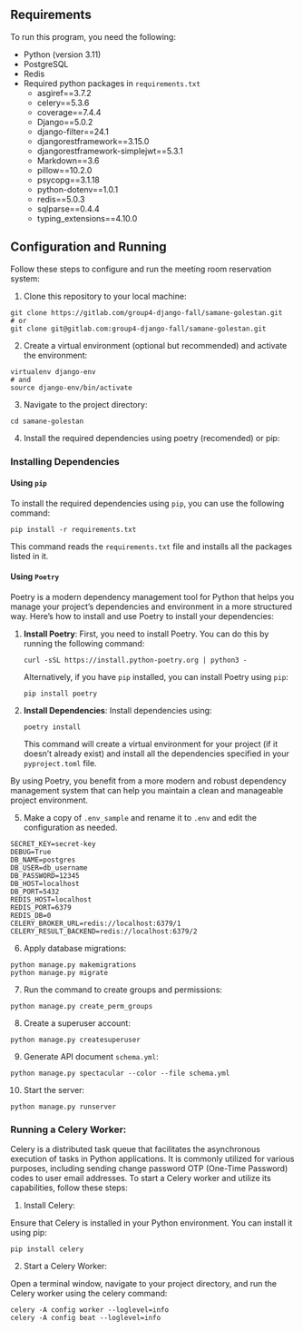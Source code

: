 ## Requirements

To run this program, you need the following:
- Python (version 3.11)
- PostgreSQL
- Redis
- Required python packages in `requirements.txt`
    - asgiref==3.7.2
    - celery==5.3.6
    - coverage==7.4.4
    - Django==5.0.2
    - django-filter==24.1
    - djangorestframework==3.15.0
    - djangorestframework-simplejwt==5.3.1
    - Markdown==3.6
    - pillow==10.2.0
    - psycopg==3.1.18
    - python-dotenv==1.0.1
    - redis==5.0.3
    - sqlparse==0.4.4
    - typing_extensions==4.10.0


## Configuration and Running

Follow these steps to configure and run the meeting room reservation system:

1. Clone this repository to your local machine:

```shell
git clone https://gitlab.com/group4-django-fall/samane-golestan.git
# or
git clone git@gitlab.com:group4-django-fall/samane-golestan.git
```
2. Create a virtual environment (optional but recommended) and activate the environment:

```shell
virtualenv django-env
# and
source django-env/bin/activate
```

3. Navigate to the project directory:
```shell
cd samane-golestan
```

4. Install the required dependencies using poetry (recomended) or pip:

### Installing Dependencies

#### Using `pip`
To install the required dependencies using `pip`, you can use the following command:

```shell
pip install -r requirements.txt
```

This command reads the `requirements.txt` file and installs all the packages listed in it.

#### Using `Poetry`
Poetry is a modern dependency management tool for Python that helps you manage your project’s dependencies and environment in a more structured way. Here’s how to install and use Poetry to install your dependencies:

1. **Install Poetry**:
   First, you need to install Poetry. You can do this by running the following command:

   ```shell
   curl -sSL https://install.python-poetry.org | python3 -
   ```

   Alternatively, if you have `pip` installed, you can install Poetry using `pip`:

   ```shell
   pip install poetry
   ```

2. **Install Dependencies**:
   Install dependencies using:

   ```shell
   poetry install
   ```

   This command will create a virtual environment for your project (if it doesn’t already exist) and install all the dependencies specified in your `pyproject.toml` file.

By using Poetry, you benefit from a more modern and robust dependency management system that can help you maintain a clean and manageable project environment.

5. Make a copy of `.env_sample` and rename it to `.env` and edit the configuration as needed.
```env
SECRET_KEY=secret-key
DEBUG=True
DB_NAME=postgres
DB_USER=db_username
DB_PASSWORD=12345
DB_HOST=localhost
DB_PORT=5432
REDIS_HOST=localhost
REDIS_PORT=6379
REDIS_DB=0
CELERY_BROKER_URL=redis://localhost:6379/1
CELERY_RESULT_BACKEND=redis://localhost:6379/2
```
6. Apply database migrations:
```shell
python manage.py makemigrations
python manage.py migrate
```

7. Run the command to create groups and permissions:
```shell
python manage.py create_perm_groups
```

8. Create a superuser account:
```shell
python manage.py createsuperuser
```
9. Generate API document `schema.yml`:
```shell
python manage.py spectacular --color --file schema.yml
```
10. Start the server:
```
python manage.py runserver
```

### Running a Celery Worker:
Celery is a distributed task queue that facilitates the asynchronous execution of tasks in Python applications. It is commonly utilized for various purposes, including sending change password OTP (One-Time Password) codes to user email addresses. To start a Celery worker and utilize its capabilities, follow these steps:

1. Install Celery:

Ensure that Celery is installed in your Python environment. You can install it using pip:
```
pip install celery
```
2. Start a Celery Worker:

Open a terminal window, navigate to your project directory, and run the Celery worker using the celery command:
```
celery -A config worker --loglevel=info
celery -A config beat --loglevel=info
```

